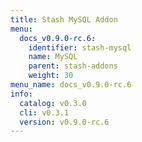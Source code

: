 ```yaml
---
title: Stash MySQL Addon
menu:
  docs_v0.9.0-rc.6:
    identifier: stash-mysql
    name: MySQL
    parent: stash-addons
    weight: 30
menu_name: docs_v0.9.0-rc.6
info:
  catalog: v0.3.0
  cli: v0.3.1
  version: v0.9.0-rc.6
---
```



